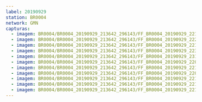 ```yaml
---
label: 20190929
station: BR0004
network: GMN
capturas:
  - imagem: BR0004/BR0004_20190929_213642_296143/FF_BR0004_20190929_221105_961_0040192.fits_maxpixel.jpg
  - imagem: BR0004/BR0004_20190929_213642_296143/FF_BR0004_20190929_222014_484_0051968.fits_maxpixel.jpg
  - imagem: BR0004/BR0004_20190929_213642_296143/FF_BR0004_20190929_221350_599_0043776.fits_maxpixel.jpg
  - imagem: BR0004/BR0004_20190929_213642_296143/FF_BR0004_20190929_223421_600_0070912.fits_maxpixel.jpg
  - imagem: BR0004/BR0004_20190929_213642_296143/FF_BR0004_20190929_231001_528_0119296.fits_maxpixel.jpg
  - imagem: BR0004/BR0004_20190929_213642_296143/FF_BR0004_20190929_220458_636_0033280.fits_maxpixel.jpg
  - imagem: BR0004/BR0004_20190929_213642_296143/FF_BR0004_20190929_221126_007_0040704.fits_maxpixel.jpg
  - imagem: BR0004/BR0004_20190929_213642_296143/FF_BR0004_20190929_220846_106_0037632.fits_maxpixel.jpg
  - imagem: BR0004/BR0004_20190929_213642_296143/FF_BR0004_20190929_221030_204_0039424.fits_maxpixel.jpg
  - imagem: BR0004/BR0004_20190929_213642_296143/FF_BR0004_20190929_221053_695_0039936.fits_maxpixel.jpg
  - imagem: BR0004/BR0004_20190929_213642_296143/FF_BR0004_20190929_221954_201_0051712.fits_maxpixel.jpg
---
```

